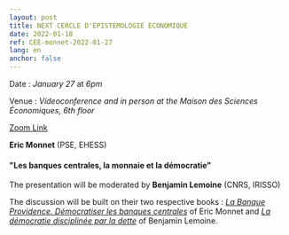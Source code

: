 ```yaml
---
layout: post
title: NEXT CERCLE D'EPISTEMOLOGIE ECONOMIQUE
date: 2022-01-18
ref: CEE-monnet-2022-01-27
lang: en
anchor: false
---
```


<i class="fas fa-table"></i> Date : _January 27_ at _6pm_

<i class="fas fa-map-marked"></i> Venue : _Videoconference and in person at the Maison des Sciences Économiques, 6th floor_

<i class="fas fa-video"></i> [Zoom Link](https://zoom.univ-paris1.fr/j/99249271799?pwd=Um1xUzZEMnMySFhqRFlZU3dsQW03dz09)

**Eric Monnet** (PSE, EHESS)

#### "Les banques centrales, la monnaie et la démocratie"

The presentation will be moderated by **Benjamin Lemoine** (CNRS, IRISSO)

The discussion will be built on their two respective books : [*La Banque Providence. Démocratiser les banques centrales*](https://www.seuil.com/ouvrage/la-banque-providence-eric-monnet/9782021486254) of Eric Monnet and [*La démocratie disciplinée par la dette*](https://www.editionsladecouverte.fr/la_democratie_disciplinee_par_la_dette-9782348073328) of Benjamin Lemoine.
